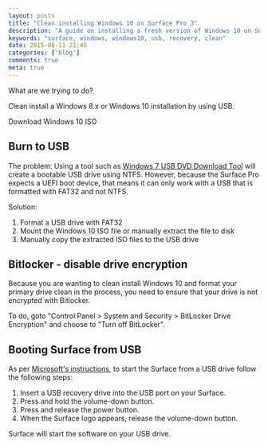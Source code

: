 ```yaml
---
layout: posts
title: "Clean installing Windows 10 on Surface Pro 3"
description: "A guide on installing a fresh version of Windows 10 on Surface Pro 3 via USB"
keywords: "surface, windows, windows10, usb, recovery, clean"
date: 2015-08-11 21:45
categories: ['blog']
comments: true
meta: true
---
```


What are we trying to do?

Clean install a Windows 8.x or Windows 10 installation by using USB.

Download Windows 10 ISO

## Burn to USB
The problem: Using a tool such as [Windows 7 USB DVD Download Tool][1] will create a bootable USB drive using NTFS. 
However, because the Surface Pro expects a UEFI boot device, that means it can only work with a USB that is formatted 
with FAT32 and not NTFS.

Solution: 
1. Format a USB drive with FAT32
2. Mount the Windows 10 ISO file or manually extract the file to disk
3. Manually copy the extracted ISO files to the USB drive

## Bitlocker - disable drive encryption
Because you are wanting to clean install Windows 10 and format your primary drive clean in the process, you need to ensure
that your drive is not encrypted with Bitlocker.

To do, goto "Control Panel > System and Security > BitLocker Drive Encryption" and choose to "Turn off BitLocker".

## Booting Surface from USB
As per [Microsoft's instructions][2], to start the Surface from a USB drive follow the following steps:

1. Insert a USB recovery drive into the USB port on your Surface.
2. Press and hold the volume-down button.
3. Press and release the power button.
4. When the Surface logo appears, release the volume-down button.

Surface will start the software on your USB drive.

[1]: https://www.microsoft.com/en-us/download/windows-usb-dvd-download-tool
[2]: https://www.microsoft.com/surface/en-nz/support/storage-files-and-folders/boot-surface-from-usb-recovery-device
